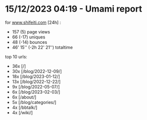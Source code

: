 # 15/12/2023 04:19 - Umami report
for www.shifeiti.com [24h] :

 - 157 (5) page views
 - 66 (-17) uniques
 - 48 (-14) bounces
 - 46' 15'' (-2h 22' 21'') totaltime


top 10 urls:
 - 36x [/]
 - 30x [/blog/2022-12-09/]
 - 18x [/blog/2023-01-12/]
 - 13x [/blog/2022-12-22/]
 - 9x [/blog/2022-05-07/]
 - 6x [/blog/2023-02-03/]
 - 6x [/about/]
 - 5x [/blog/categories/]
 - 4x [/bbtalk/]
 - 4x [/wiki/]


